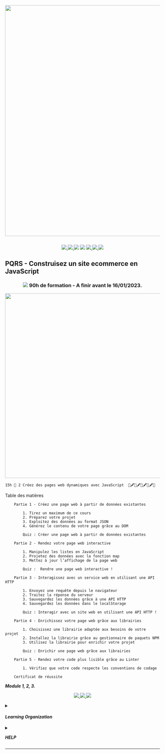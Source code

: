 # <p align="center"><a href="https://github.com/franckdun/Learning-plan_Openclassrooms"><img src="https://img.shields.io/badge/🏠-🎓%20Web developer training Openclassrooms 2022%20🎓-F6BF26" width="750" ></a></p>

<p align="center">
<!-- mail -->
<a href="https://mail.google.com/mail/u/0/#label/Openclassrooms"> <img src="https://img.shields.io/badge/📬-MAIL-7451eb"  >
<!-- Agenda -->
<a href="https://calendar.google.com/calendar/u/0/r/month/2022/7/1?pli=1"> <img src="https://img.shields.io/badge/📆-AGENDA-7451eb"  >
<!-- taches -->
<a href="https://github.com/franckdun/Learning-plan_Openclassrooms/issues?q=is%3Aopen+is%3Aissue+project%3Afranckdun%2F5+sort%3Acreated-asc"> <img src="https://img.shields.io/badge/📌-ALL ISSUES-7451eb" ></a>
<!-- projet -->
<a href="https://github.com/users/franckdun/projects/5"> <img src="https://img.shields.io/badge/🪙-PROJECT-7451eb" ></a>
<!-- progression -->
<a href="https://github.com/franckdun/Learning-plan/milestones?direction=asc&sort=due_date&state=open"><img src="https://img.shields.io/badge/💎-LEARNING%20PLAN-7451eb" > </a>
<!-- statistiques -->
<a href="https://wakatime.com/projects/Learning-plan_Open"><img src="https://img.shields.io/badge/📈-Wakatime-7451eb" > </a>
<!-- LEARN GALERY -->
<a href="https://github.com/franckdun/Learn-GALERY"><img src="https://img.shields.io/badge/Learn-Galery-ffc944" width="#" height="#" ></a></p>

<!-- Partie 5 ////////////////////////////////////////////////////////////////////////////////////////////////////////////////////////// -->

## PQRS - Construisez un site ecommerce en JavaScript	
	
### <p align="center"><a href="https://github.com/franckdun/Learning-plan_Openclassrooms/issues?q=is%3Aopen+is%3Aissue+project%3Afranckdun%2F5+milestone%3A%22%F0%9F%92%8EPQRS+5+-+Construisez+un+site+ecommerce+en+JavaScript%22+sort%3Acreated-asc"> <img src="https://img.shields.io/badge/📌-Issues-F6BF26"></a>&#32; 90h de formation - A finir avant le 16/01/2023.</p> 

<p align="center"><a href="https://openclassrooms.com/fr/courses/7697016-creez-des-pages-web-dynamiques-avec-javascript?archived-source=5543061"> <img src="https://img.shields.io/badge/MODULE_2- Créez des pages web dynamiques avec JavaScript -F6BF26" width="600"> </a></p>

	
	15h	🥑 2 Créez des pages web dynamiques avec JavaScript 	📌🖋📌🖋📌🖋📌🖋📌	
	
Table des matières

```	
    Partie 1 - Créez une page web à partir de données existantes 
	
        1. Tirez un maximum de ce cours
        2. Préparez votre projet
        3. Exploitez des données au format JSON
        4. Générez le contenu de votre page grâce au DOM
	
        Quiz : Créer une page web à partir de données existantes
```
	
```	
    Partie 2 - Rendez votre page web interactive
	
        1. Manipulez les listes en JavaScript
        2. Projetez des données avec la fonction map
        3. Mettez à jour l’affichage de la page web
	
        Quiz :  Rendre une page web interactive !
```
	
```	
    Partie 3 - Interagissez avec un service web en utilisant une API HTTP
	
        1. Envoyez une requête depuis le navigateur
        2. Traitez la réponse du serveur
        3. Sauvegardez les données grâce à une API HTTP
        4. Sauvegardez les données dans le localStorage
	
        Quiz : Interagir avec un site web en utilisant une API HTTP !
```
	
```	
    Partie 4 - Enrichissez votre page web grâce aux librairies 
	
        1. Choisissez une librairie adaptée aux besoins de votre projet
		2. Installez la librairie grâce au gestionnaire de paquets NPM
		3. Utilisez la librairie pour enrichir votre projet
		
		Quiz : Enrichir une page web grâce aux librairies
```
	
```	
	Partie 5 - Rendez votre code plus lisible grâce au Linter 
		
		1. Vérifiez que votre code respecte les conventions de codage
```
	
```		
    Certificat de réussite
```


<summary><p align="left"><em><strong>Module 1, 2, 3.</strong></em></p></summary>


<p align="center"><a href="https://openclassrooms.com/fr/courses/6175841-apprenez-a-programmer-avec-javascript"> <img src="https://img.shields.io/badge/Go%20to-MODULE_1-F6BF26"> </a><a href="https://openclassrooms.com/fr/courses/5543061-ecrivez-du-javascript-pour-le-web?archived-source=1916641"> <img src="https://img.shields.io/badge/Go%20to-MODULE_2-F6BF26"> </a><a href="https://openclassrooms.com/fr/courses/7159296-deboguez-l-interface-de-votre-site-internet"> <img src="https://img.shields.io/badge/Go%20to-MODULE_3-F6BF26"> </a></p>
	
	
		
		


<!-- ORGANISATION ///////////////////////////////////////////////////////////////////////////////////////////////////////////// -->	
	
<details><summary><h4><em><strong>Learning Organization</strong></em></h4></summary>
	
<p>la règle est tres simple, remplacez les 📌 epingles par des 🪙 pieces en réalisant les taches 
	pour gagner des 💎 diamands</p>	
		
```
Difficulté
		🍓 - Fraise signale le module facile a exécuter.
		🥑 - Avocat signale le module de difficulté moyenne.
	
Progression
		📌 - Epingle indique le nombre de leçons ou chapitres de chaques module.
		🖋  - Quiz aide à vous évaluer.
		>   - Flèche indique le niveau de la progression en cours.
	
Acquisition
		🪙 - Pièce signale la réussite d'un module effectué.
		💎 - Diamant signale la réussite d'une Partie effectuées.

🏆 - signale la réussite de toutes les Parties.
```	
</details>

<!-- HELP //////////////////////////////////////////////////////////////////////////////////////////////////////////////////// -->
	
<details><summary><p align="left"><em><strong>HELP</strong></em></p></summary>	

<p> <img src="https://github.com/franckdun/Learning-plan_Openclassrooms/blob/main/Formation/Programme_de_Formation/Img/Armel.jpg" width="50"> N'ésiter pas, demandez-moi ; </p>

``` https://openclassrooms.com/fr/mp/nouveau/armel-ajavon-1 ``` </p>

[![Documentation milestones](https://img.shields.io/badge/Doc-Milestones-blue?logo=github&logoColor=white)](https://docs.github.com/en/issues/using-labels-and-milestones-to-track-work/creating-and-editing-milestones-for-issues-and-pull-requests) Pour avoir de l'aide sur le fonctionnement des milestones.

<p align="left"><a href="https://www.zenhub.com/"> <img src="https://img.shields.io/badge/-zenhub-4f57f9?style=for-the-badge&labelColor=white&logo=zenhub&logoColor=4f57f9"> </a>Pour travailler en équipe.</p>

</details>

---
